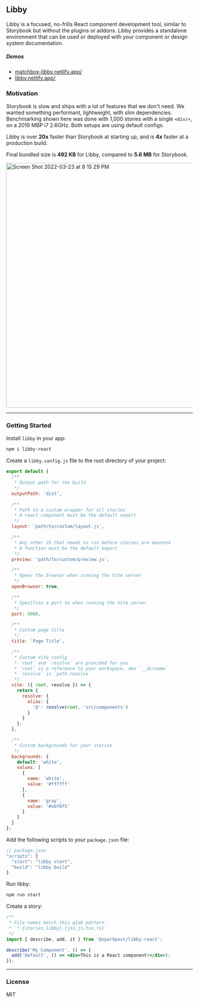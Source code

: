 ## Libby

Libby is a focused, no-frills React component development tool, similar to Storybook but without the plugins or addons. Libby provides a standalone environment that can be used or deployed with your component or design system documentation.

##### Demos

- [matchbox-libby.netlify.app/](https://matchbox-libby.netlify.app/)
- [libby.netlify.app/](https://libby.netlify.app/)

### Motivation

Storybook is slow and ships with a lot of features that we don't need. We wanted something performant, lightweight, with slim dependencies. Benchmarking shown here was done with 1,000 stories with a single `<div/>`, on a 2019 MBP i7 2.6GHz. Both setups are using default configs.

Libby is over **20x** faster than Storybook at starting up, and is **4x** faster at a production build.

Final bundled size is **492 KB** for Libby, compared to **5.6 MB** for Storybook.

<img width="659" alt="Screen Shot 2022-03-23 at 8 15 29 PM" src="https://user-images.githubusercontent.com/3903325/159817365-be0b0d96-cb6f-473f-abac-17d7102aa712.png">

---

### Getting Started

Install `libby` in your app:

```bash
npm i libby-react
```

Create a `libby.config.js` file to the root directory of your project:

```js
export default {
  /**
   * Output path for the build
   */
  outputPath: 'dist',

  /**
   * Path to a custom wrapper for all stories
   * A react component must be the default export
   */
  layout: 'path/to/custom/layout.js',

  /**
   * Any other JS that needs to run before stories are mounted
   * A function must be the default export
   */
  preview: 'path/to/custom/preview.js',

  /**
   * Opens the browser when running the Vite server
   */
  openBrowser: true,

  /**
   * Specifies a port to when running the Vite server
   */
  port: 9000,

  /**
   * Custom page title
   */
  title: 'Page Title',

  /**
   * Custom Vite config
   * `root` and `resolve` are provided for you
   * `root` is a reference to your workspace, aka `__dirname`
   * `resolve` is `path.resolve`
   */
  vite: ({ root, resolve }) => {
    return {
      resolve: {
        alias: {
          '@': resolve(root, 'src/components')
        }
      }
    };
  },

  /**
   * Custom backgrounds for your stories
   */
  backgrounds: {
    default: 'white',
    values: [
      {
        name: 'white',
        value: '#ffffff'
      },
      {
        name: 'gray',
        value: '#ebf0f5'
      }
    ]
  }
};
```

Add the following scripts to your `package.json` file:

```js
// package.json
"scripts": {
  "start": "libby start",
  "build": "libby build"
}
```

Run libby:

```bash
npm run start
```

Create a story:

```jsx
/**
 * File names match this glob pattern
 * `*.{stories,libby}.{jsx,js,tsx,ts}`
 */
import { describe, add, it } from '@sparkpost/libby-react';

describe('My Component', () => {
  add('Default', () => <div>This is a React component!</div>);
});
```

---

### License

MIT
